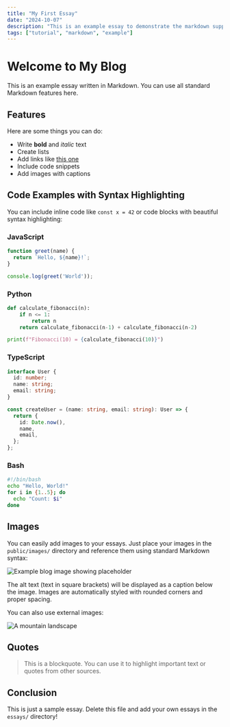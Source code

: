 ```yaml
---
title: "My First Essay"
date: "2024-10-07"
description: "This is an example essay to demonstrate the markdown support."
tags: ["tutorial", "markdown", "example"]
---
```


# Welcome to My Blog

This is an example essay written in Markdown. You can use all standard Markdown features here.

## Features

Here are some things you can do:

- Write **bold** and *italic* text
- Create lists
- Add links like [this one](https://example.com)
- Include code snippets
- Add images with captions

## Code Examples with Syntax Highlighting

You can include inline code like `const x = 42` or code blocks with beautiful syntax highlighting:

### JavaScript
```javascript
function greet(name) {
  return `Hello, ${name}!`;
}

console.log(greet('World'));
```

### Python
```python
def calculate_fibonacci(n):
    if n <= 1:
        return n
    return calculate_fibonacci(n-1) + calculate_fibonacci(n-2)

print(f"Fibonacci(10) = {calculate_fibonacci(10)}")
```

### TypeScript
```typescript
interface User {
  id: number;
  name: string;
  email: string;
}

const createUser = (name: string, email: string): User => {
  return {
    id: Date.now(),
    name,
    email,
  };
};
```

### Bash
```bash
#!/bin/bash
echo "Hello, World!"
for i in {1..5}; do
  echo "Count: $i"
done
```

## Images

You can easily add images to your essays. Just place your images in the `public/images/` directory and reference them using standard Markdown syntax:

![Example blog image showing placeholder](/images/example-image.svg)

The alt text (text in square brackets) will be displayed as a caption below the image. Images are automatically styled with rounded corners and proper spacing.

You can also use external images:

![A mountain landscape](https://images.unsplash.com/photo-1506905925346-21bda4d32df4?w=800&h=400&fit=crop)

## Quotes

> This is a blockquote. You can use it to highlight important text or quotes from other sources.

## Conclusion

This is just a sample essay. Delete this file and add your own essays in the `essays/` directory!

